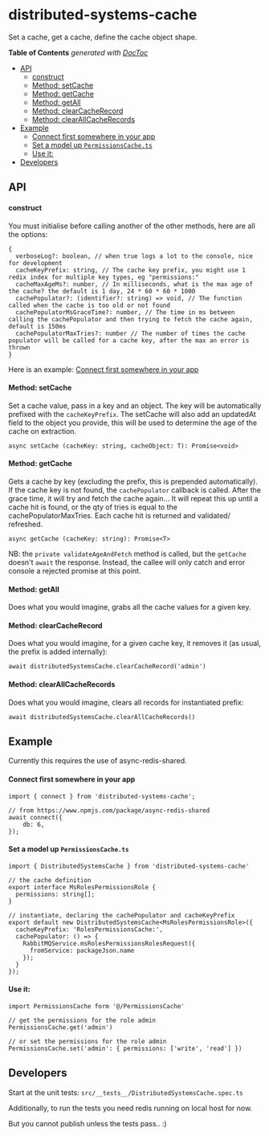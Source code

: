 # distributed-systems-cache

Set a cache, get a cache, define the cache object shape.

<!-- START doctoc generated TOC please keep comment here to allow auto update -->
<!-- DON'T EDIT THIS SECTION, INSTEAD RE-RUN doctoc TO UPDATE -->
**Table of Contents**  *generated with [DocToc](https://github.com/thlorenz/doctoc)*

- [API](#api)
    - [construct](#construct)
    - [Method: setCache](#method-setcache)
    - [Method: getCache](#method-getcache)
    - [Method: getAll](#method-getall)
    - [Method: clearCacheRecord](#method-clearcacherecord)
    - [Method: clearAllCacheRecords](#method-clearallcacherecords)
- [Example](#example)
    - [Connect first somewhere in your app](#connect-first-somewhere-in-your-app)
    - [Set a model up `PermissionsCache.ts`](#set-a-model-up-permissionscachets)
    - [Use it:](#use-it)
- [Developers](#developers)

<!-- END doctoc generated TOC please keep comment here to allow auto update -->

## API
#### construct
You must initialise before calling another of the other methods, here are all the options:
```
{  
  verboseLog?: boolean, // when true logs a lot to the console, nice for development
  cacheKeyPrefix: string, // The cache key prefix, you might use 1 redix index for multiple key types, eg "permissions:"
  cacheMaxAgeMs?: number, // In milliseconds, what is the max age of the cache? the default is 1 day, 24 * 60 * 60 * 1000
  cachePopulator?: (identifier?: string) => void, // The function called when the cache is too old or not found
  cachePopulatorMsGraceTime?: number, // The time in ms between calling the cachePopulator and then trying to fetch the cache again, default is 150ms
  cachePopulatorMaxTries?: number // The number of times the cache populator will be called for a cache key, after the max an error is thrown
}
```
Here is an example: [Connect first somewhere in your app](#connect-first-somewhere-in-your-app)


#### Method: setCache
Set a cache value, pass in a key and an object. The key will be automatically prefixed with the `cacheKeyPrefix`.
The setCache will also add an updatedAt field to the object you provide, this will be used to determine the age of the cache on extraction.
```
async setCache (cacheKey: string, cacheObject: T): Promise<void>
```

#### Method: getCache
Gets a cache by key (excluding the prefix, this is prepended automatically).
If the cache key is not found, the `cachePopulator` callback is called. After the grace time, it will try and fetch the cache again...
It will repeat this up until a cache hit is found, or the qty of tries is equal to the cachePopulatorMaxTries.
Each cache hit is returned and validated/ refreshed.
```
async getCache (cacheKey: string): Promise<T>
```
NB: the `private validateAgeAndFetch` method is called, but the `getCache` doesn't `await` the response. Instead, the callee will only catch and error console a rejected promise at this point.

#### Method: getAll
Does what you would imagine, grabs all the cache values for a given key.

#### Method: clearCacheRecord
Does what you would imagine, for a given cache key, it removes it (as usual, the prefix is added internally):
```
await distributedSystemsCache.clearCacheRecord('admin')
```

#### Method: clearAllCacheRecords
Does what you would imagine, clears all records for instantiated prefix:
```
await distributedSystemsCache.clearAllCacheRecords()
```

## Example

Currently this requires the use of async-redis-shared.

#### Connect first somewhere in your app
```
import { connect } from 'distributed-systems-cache';

// from https://www.npmjs.com/package/async-redis-shared
await connect({
    db: 6,
});
```

#### Set a model up `PermissionsCache.ts`
```
import { DistributedSystemsCache } from 'distributed-systems-cache'

// the cache definition
export interface MsRolesPermissionsRole {
  permissions: string[];
}

// instantiate, declaring the cachePopulator and cacheKeyPrefix
export default new DistributedSystemsCache<MsRolesPermissionsRole>({
  cacheKeyPrefix: 'RolesPermissionsCache:',
  cachePopulator: () => {
    RabbitMQService.msRolesPermissionsRolesRequest({
      fromService: packageJson.name
    });
  }
});
```

#### Use it:

```
import PermissionsCache form '@/PermissionsCache'

// get the permissions for the role admin
PermissionsCache.get('admin')

// or set the permissions for the role admin
PermissionsCache.set('admin': { permissions: ['write', 'read'] })
```

## Developers

Start at the unit tests:  `src/__tests__/DistributedSystemsCache.spec.ts`

Additionally, to run the tests you need redis running on local host for now. 

But you cannot publish unless the tests pass.. :)